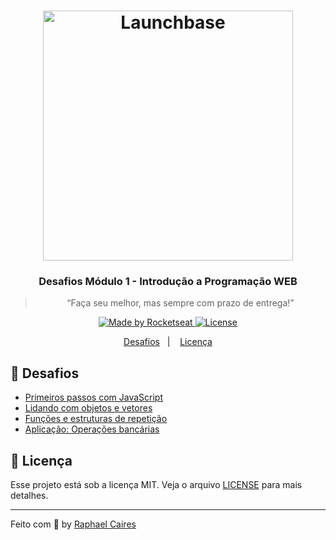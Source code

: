 <h1 align="center">
    <img alt="Launchbase" src="https://storage.googleapis.com/golden-wind/bootcamp-launchbase/logo.png" width="400px" />
</h1>

<h3 align="center">
  Desafios Módulo 1 - Introdução a Programação WEB
</h3>

<blockquote align="center">“Faça seu melhor, mas sempre com prazo de entrega!”</blockquote>

<p align="center">

  <a href="https://rocketseat.com.br">
    <img alt="Made by Rocketseat" src="https://img.shields.io/badge/made%20by-Rocketseat-%23F8952D">
  </a>

  <a href="LICENSE" >
    <img alt="License" src="https://img.shields.io/badge/license-MIT-%23F8952D">
  </a>

</p>

<p align="center">
  <a href="#rocket-desafios">Desafios</a>&nbsp;&nbsp;&nbsp;|&nbsp;&nbsp;&nbsp;
  <a href="#memo-licença">Licença</a>
</p>

## :rocket: Desafios

- [Primeiros passos com JavaScript](https://github.com/raphaelcaires/launchbase-desafios-01/blob/main/1-1%20Primeiros%20passos%20com%20JavaScript/README.md)
- [Lidando com objetos e vetores](https://github.com/raphaelcaires/launchbase-desafios-01/blob/main/1-2%20Lidando%20com%20objetos%20e%20vetores/README.md)
- [Funções e estruturas de repetição](https://github.com/raphaelcaires/launchbase-desafios-01/blob/main/1-3%20Fun%C3%A7%C3%B5es%20e%20estruturas%20de%20repeti%C3%A7%C3%A3o/README.md)
- [Aplicação: Operações bancárias](https://github.com/raphaelcaires/launchbase-desafios-01/blob/main/1-4%20Aplica%C3%A7%C3%A3o%20opera%C3%A7%C3%B5es%20banc%C3%A1rias/README.md)

## :memo: Licença

Esse projeto está sob a licença MIT. Veja o arquivo [LICENSE](/LICENSE) para mais detalhes.

---

Feito com :purple_heart: by [Raphael Caires](https://github.com/raphaelcaires)
